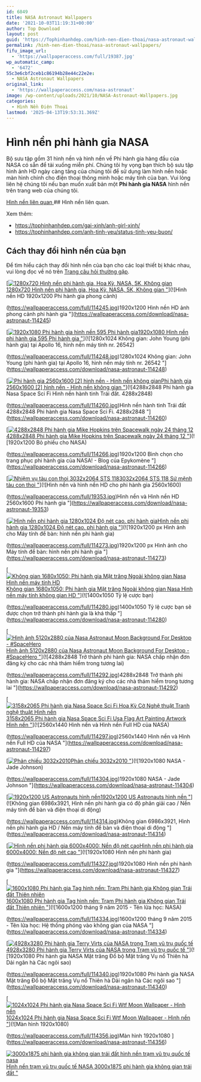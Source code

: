 ```yaml
---
id: 6849
title: NASA Astronaut Wallpapers
date: '2021-10-03T11:19:31+00:00'
author: Top Download
layout: post
guid: 'https://Tophinhanhdep.com/hinh-nen-dien-thoai/nasa-astronaut-wallpapers/'
permalink: /hinh-nen-dien-thoai/nasa-astronaut-wallpapers/
fifu_image_url:
  - 'https://wallpaperaccess.com/full/19387.jpg'
wp_automatic_camp:
  - '6472'
55c3e6cbf2ceb1c86194b28e44c22e2e:
  - NASA Astronaut Wallpapers
original_link:
  - 'https://wallpaperaccess.com/nasa-astronaut'
image: /wp-content/uploads/2021/10/NASA-Astronaut-Wallpapers.jpg
categories:
  - Hình Nền Điện Thoại
lastmod: '2025-04-13T19:53:31.369Z'
---
```

# Hình nền phi hành gia NASA

Bộ sưu tập gồm 31 hình nền và hình nền về Phi hành gia hàng đầu của NASA có sẵn để tải xuống miễn phí. Chúng tôi hy vọng bạn thích bộ sưu tập hình ảnh HD ngày càng tăng của chúng tôi để sử dụng làm hình nền hoặc màn hình chính cho điện thoại thông minh hoặc máy tính của bạn. Vui lòng liên hệ chúng tôi nếu bạn muốn xuất bản một **Phi hành gia NASA** hình nền trên trang web của chúng tôi.

[Hình nền liên quan ](#related) ## Hình nền liên quan.

   
 Xem thêm:

   
- <https://tophinhanhdep.com/gai-xinh/anh-girl-xinh/>
- <https://tophinhanhdep.com/anh-tinh-yeu/status-tinh-yeu-buon/>

## Cách thay đổi hình nền của bạn

Để tìm hiểu cách thay đổi hình nền của bạn cho các loại thiết bị khác nhau, vui lòng đọc về nó trên [Trang câu hỏi thường gặp](https://tophinhanhdep.com/faq/).

  
[[![1280x720 Hình nền phi hành gia, Hoa Kỳ, NASA, 5K, Không gian](https://wallpaperaccess.com/full/19387.jpg)1280x720 Hình nền phi hành gia, Hoa Kỳ, NASA, 5K, Không gian "](https://wallpaperaccess.com/download/nasa-astronaut-19387)](![Hình nền HD 1920x1200 Phi hành gia phong cảnh)

(https://wallpaperaccess.com/full/114245.jpg)1920x1200 Hình nền HD ảnh phong cảnh phi hành gia "](https://wallpaperaccess.com/download/nasa-astronaut-114245)

[[![1920x1080 Phi hành gia hình nền 595 Phi hành gia](https://wallpaperaccess.com/full/114247.jpg)1920x1080 Hình nền phi hành gia 595 Phi hành gia "](https://wallpaperaccess.com/download/nasa-astronaut-114247)](![1280x1024 Không gian: John Young (phi hành gia) tại Apollo 16, hình nền máy tính nr.  26542)

(https://wallpaperaccess.com/full/114248.jpg)1280x1024 Không gian: John Young (phi hành gia) tại Apollo 16, hình nền máy tính nr. 26542 "](https://wallpaperaccess.com/download/nasa-astronaut-114248)

[[![Phi hành gia 2560x1600 [2] hình nền - Hình nền không gian](https://wallpaperaccess.com/full/114253.jpg)Phi hành gia 2560x1600 \[2\] hình nền - Hình nền không gian "](https://wallpaperaccess.com/download/nasa-astronaut-114253)](![4288x2848 Phi hành gia Nasa Space Sci Fi Hình nền hành tinh Trái đất.  4288x2848)

(https://wallpaperaccess.com/full/114260.jpg)Hình nền hành tinh Trái đất 4288x2848 Phi hành gia Nasa Space Sci Fi. 4288x2848 "](https://wallpaperaccess.com/download/nasa-astronaut-114260)

[[![4288x2848 Phi hành gia Mike Hopkins trên Spacewalk ngày 24 tháng 12](https://wallpaperaccess.com/full/114264.jpg)4288x2848 Phi hành gia Mike Hopkins trên Spacewalk ngày 24 tháng 12 "](https://wallpaperaccess.com/download/nasa-astronaut-114264)](![1920x1200 Bỏ phiếu cho NASA)

(https://wallpaperaccess.com/full/114266.jpg)1920x1200 Bình chọn cho trang phục phi hành gia của NASA! - Blog của Epykomène "](https://wallpaperaccess.com/download/nasa-astronaut-114266)

[[![Nhiệm vụ tàu con thoi 3032x2064 STS 118](https://wallpaperaccess.com/full/114268.jpg)3032x2064 STS 118 Sứ mệnh tàu con thoi "](https://wallpaperaccess.com/download/nasa-astronaut-114268)](![Hình nền và hình nền HD cho phi hành gia 2560x1600)

(https://wallpaperaccess.com/full/19353.jpg)Hình nền và Hình nền HD 2560x1600 Phi hành gia "](https://wallpaperaccess.com/download/nasa-astronaut-19353)

[[![Hình nền phi hành gia 1280x1024 Độ nét cao.  phi hành gia](https://wallpaperaccess.com/full/114271.jpg)Hình nền phi hành gia 1280x1024 Độ nét cao. phi hành gia "](https://wallpaperaccess.com/download/nasa-astronaut-114271)](![1920x1200 px Hình ảnh cho Máy tính để bàn: hình nền phi hành gia)

(https://wallpaperaccess.com/full/114273.jpg)1920x1200 px Hình ảnh cho Máy tính để bàn: hình nền phi hành gia "](https://wallpaperaccess.com/download/nasa-astronaut-114273)

[[![Không gian 1680x1050: Phi hành gia Mặt trăng Ngoài không gian Nasa Hình nền máy tính HD](https://wallpaperaccess.com/full/114275.jpg)Không gian 1680x1050: Phi hành gia Mặt trăng Ngoài không gian Nasa Hình nền máy tính không gian HD "](https://wallpaperaccess.com/download/nasa-astronaut-114275)](![1400x1050 Tỷ lệ cược bạn)

(https://wallpaperaccess.com/full/114280.jpg)1400x1050 Tỷ lệ cược bạn sẽ được chọn trở thành phi hành gia là khá thấp "](https://wallpaperaccess.com/download/nasa-astronaut-114280)

[[![Hình ảnh 5120x2880 của Nasa Astronaut Moon Background For Desktop - #SpaceHero](https://wallpaperaccess.com/full/114283.jpg)Hình ảnh 5120x2880 của Nasa Astronaut Moon Background For Desktop - #SpaceHero "](https://wallpaperaccess.com/download/nasa-astronaut-114283)](![4288x2848 Trở thành phi hành gia: NASA chấp nhận đơn đăng ký cho các nhà thám hiểm trong tương lai)

(https://wallpaperaccess.com/full/114292.jpg)4288x2848 Trở thành phi hành gia: NASA chấp nhận đơn đăng ký cho các nhà thám hiểm trong tương lai "](https://wallpaperaccess.com/download/nasa-astronaut-114292)

[[![3158x2065 Phi hành gia Nasa Space Sci Fi Hoa Kỳ Cờ Nghệ thuật Tranh nghệ thuật Hình nền](https://wallpaperaccess.com/full/114295.jpg)3158x2065 Phi hành gia Nasa Space Sci Fi Usa Flag Art Painting Artwork Hình nền "](https://wallpaperaccess.com/download/nasa-astronaut-114295)](![2560x1440 Hình nền và Hình nền Full HD của NASA)

(https://wallpaperaccess.com/full/114297.jpg)2560x1440 Hình nền và Hình nền Full HD của NASA "](https://wallpaperaccess.com/download/nasa-astronaut-114297)

[[![Phản chiếu 3032x2010](https://wallpaperaccess.com/full/114298.jpg)Phản chiếu 3032x2010 "](https://wallpaperaccess.com/download/nasa-astronaut-114298)](![1920x1080 NASA - Jade Johnson)

(https://wallpaperaccess.com/full/114304.jpg)1920x1080 NASA - Jade Johnson "](https://wallpaperaccess.com/download/nasa-astronaut-114304)

[[![1920x1200 US Astronauts hình nền](https://wallpaperaccess.com/full/114308.jpg)1920x1200 US Astronauts hình nền "](https://wallpaperaccess.com/download/nasa-astronaut-114308)](![Không gian 6986x3921, Hình nền phi hành gia có độ phân giải cao / Nền máy tính để bàn và điện thoại di động)

(https://wallpaperaccess.com/full/114314.jpg)Không gian 6986x3921, Hình nền phi hành gia HD / Nền máy tính để bàn và điện thoại di động "](https://wallpaperaccess.com/download/nasa-astronaut-114314)

[[![Hình nền phi hành gia 6000x4000: Nền độ nét cao](https://wallpaperaccess.com/full/114322.jpg)Hình nền phi hành gia 6000x4000: Nền độ nét cao "](https://wallpaperaccess.com/download/nasa-astronaut-114322)](![1920x1080 Hình nền phi hành gia)

(https://wallpaperaccess.com/full/114327.jpg)1920x1080 Hình nền phi hành gia "](https://wallpaperaccess.com/download/nasa-astronaut-114327)

[[![1600x1080 Phi hành gia Tag hình nền: Trạm Phi hành gia Không gian Trái đất Thiên nhiên](https://wallpaperaccess.com/full/114328.jpg)1600x1080 Phi hành gia Tag hình nền: Trạm Phi hành gia Không gian Trái đất Thiên nhiên "](https://wallpaperaccess.com/download/nasa-astronaut-114328)](![1600x1200 tháng 9 năm 2015 - Tên lửa học: NASA)

(https://wallpaperaccess.com/full/114334.jpg)1600x1200 tháng 9 năm 2015 - Tên lửa học: Hệ thống phóng vào không gian của NASA "](https://wallpaperaccess.com/download/nasa-astronaut-114334)

[[![4928x3280 Phi hành gia Terry Virts của NASA trong Trạm vũ trụ quốc tế](https://wallpaperaccess.com/full/114336.jpg)4928x3280 Phi hành gia Terry Virts của NASA trong Trạm vũ trụ quốc tế "](https://wallpaperaccess.com/download/nasa-astronaut-114336)](![1920x1080 Phi hành gia NASA Mặt trăng Đổ bộ Mặt trăng Vụ nổ Thiên hà Dải ngân hà Các ngôi sao)

(https://wallpaperaccess.com/full/114340.jpg)1920x1080 Phi hành gia NASA Mặt trăng Đổ bộ Mặt trăng Vụ nổ Thiên hà Dải ngân hà Các ngôi sao "](https://wallpaperaccess.com/download/nasa-astronaut-114340)

 [[![1024x1024 Phi hành gia Nasa Space Sci Fi Wtf Moon Wallpaper - Hình nền](https://wallpaperaccess.com/full/114349.jpg)1024x1024 Phi hành gia Nasa Space Sci Fi Wtf Moon Wallpaper - Hình nền "](https://wallpaperaccess.com/download/nasa-astronaut-114349)](![Màn hình 1920x1080)

(https://wallpaperaccess.com/full/114356.jpg)Màn hình 1920x1080 ](https://wallpaperaccess.com/download/nasa-astronaut-114356)

[![3000x1875 phi hành gia không gian trái đất hình nền trạm vũ trụ quốc tế nasa](https://wallpaperaccess.com/full/114361.jpg)Hình nền trạm vũ trụ quốc tế NASA 3000x1875 phi hành gia không gian trái đất "](https://wallpaperaccess.com/download/nasa-astronaut-114361)
